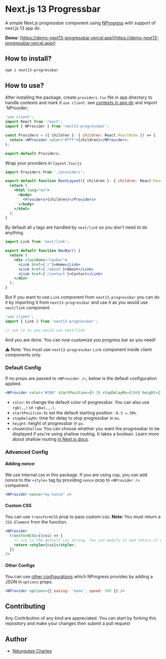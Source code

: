 # Next.js 13 Progressbar

A simple Next.js progressbar component using [NProgress](http://ricostacruz.com/nprogress/) with support of next.js 13 app dir.

<!-- > [I've created this Blog to help you create your own progressbar](https://gosink.in/next-js-make-your-own-progress-bar-indicator-component-easily/) -->

**Demo**: [https://demo-next13-progressbar.vercel.app](https://demo-next13-progressbar.vercel.app/)

## How to install?

```bash
npm i next13-progressbar
```

## How to use?

After installing the package, create `providers.tsx` file in app directory to handle contexts and mark it `use client`. see [contexts in app dir](https://nextjs.org/docs/getting-started/react-essentials#context) and import `NProvider;

```jsx
'use client';
import React from 'react';
import { NProvider } from 'next13-progressbar';

const Providers = ({ children }: { children: React.ReactNode }) => {
  return <NProvider color="#fff">{children}</NProvider>;
};

export default Providers;
```

Wrap your providers in `layout.tsx/js`

```jsx
import Providers from './providers';

export default function RootLayout({ children }: { children: React.ReactNode }) {
  return (
    <html lang="en">
      <body>
        <Providers>{children}</Providers>
      </body>
    </html>
  );
}
```

By default all `a` tags are handled by `next/link` so you don't need to do anything.

```jsx
import Link from 'next/link';

export default function NavBar() {
  return (
    <div className="navbar">
      <Link href={'/'}>Home</Link>
      <Link href={'/about'}>About</Link>
      <Link href={'/contact'}>Contact</Link>
    </div>
  );
}
```

But if you want to use `Link` component from `next13-progressbar` you can do it by importing it from `next13-progressbar` and use it as you would use `next/link` component.

```jsx
'use client';
import { Link } from 'next13-progressbar';

// use it as you would use next/link
```

And you are done. You can now customize you progress bar as you need!

⚠️ Note: You must use `next13-progressbar` `Link` component inside client components only.

### Default Config

If no props are passed to `<NProvider />`, below is the default configuration applied.

```jsx
<NProvider color="#29D" startPosition={0.3} stopDelayMs={200} height={3} showOnShallow={true} />
```

- `color`: to change the default color of progressbar. You can also use `rgb(,,)` or `rgba(,,,)`.
- `startPosition`: to set the default starting position : `0.3 = 30%`.
- `stopDelayMs`: time for delay to stop progressbar in `ms`.
- `height`: height of progressbar in `px`.
- `showOnShallow`: You can choose whether you want the progressbar to be displayed if you're using shallow routing. It takes a boolean. Learn more about shallow routing [in Next.js docs](https://nextjs.org/docs/routing/shallow-routing).

### Advanced Config

#### Adding nonce

We use internal css in this package. If you are using csp, you can add nonce to the `<style>` tag by providing `nonce` prop to `<NProvider />` component.

```jsx
<NProvider nonce="my-nonce" />
```

#### Custom CSS

You can use `transformCSS` prop to pass custom css.
**Note:** You must return a `JSX.Element` from the function.

```jsx
<NProvider
  transformCSS={(css) => {
    // css is the default css string. You can modify it and return it or return your own css.
    return <style>{css}</style>;
  }}
/>
```

#### Other Configs

You can use [other configurations](https://github.com/rstacruz/nprogress#configuration) which NProgress provides by adding a JSON in `options` props.

```jsx
<NProvider options={{ easing: 'ease', speed: 500 }} />
```

## Contributing

Any Contribution of any kind are appreciated. You can start by forking this repository and make your changes then submit a pull request

## Author

- [Ndungutse Charles](https://github.com/NdungutseCharles103)
